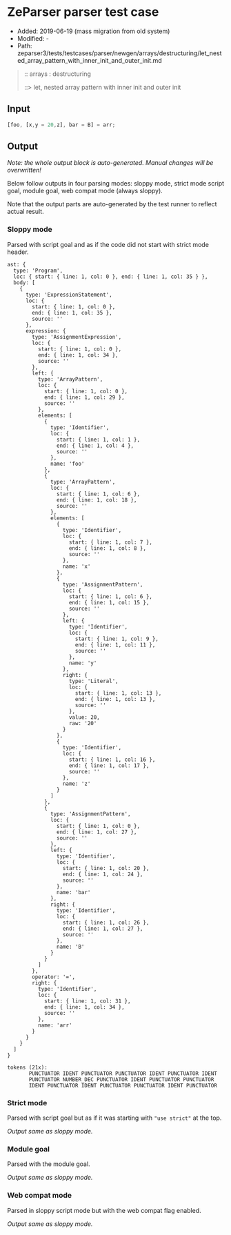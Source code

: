 # ZeParser parser test case

- Added: 2019-06-19 (mass migration from old system)
- Modified: -
- Path: zeparser3/tests/testcases/parser/newgen/arrays/destructuring/let_nested_array_pattern_with_inner_init_and_outer_init.md

> :: arrays : destructuring
>
> ::> let, nested array pattern with inner init and outer init

## Input

`````js
[foo, [x,y = 20,z], bar = B] = arr;
`````

## Output

_Note: the whole output block is auto-generated. Manual changes will be overwritten!_

Below follow outputs in four parsing modes: sloppy mode, strict mode script goal, module goal, web compat mode (always sloppy).

Note that the output parts are auto-generated by the test runner to reflect actual result.

### Sloppy mode

Parsed with script goal and as if the code did not start with strict mode header.

`````
ast: {
  type: 'Program',
  loc: { start: { line: 1, col: 0 }, end: { line: 1, col: 35 } },
  body: [
    {
      type: 'ExpressionStatement',
      loc: {
        start: { line: 1, col: 0 },
        end: { line: 1, col: 35 },
        source: ''
      },
      expression: {
        type: 'AssignmentExpression',
        loc: {
          start: { line: 1, col: 0 },
          end: { line: 1, col: 34 },
          source: ''
        },
        left: {
          type: 'ArrayPattern',
          loc: {
            start: { line: 1, col: 0 },
            end: { line: 1, col: 29 },
            source: ''
          },
          elements: [
            {
              type: 'Identifier',
              loc: {
                start: { line: 1, col: 1 },
                end: { line: 1, col: 4 },
                source: ''
              },
              name: 'foo'
            },
            {
              type: 'ArrayPattern',
              loc: {
                start: { line: 1, col: 6 },
                end: { line: 1, col: 18 },
                source: ''
              },
              elements: [
                {
                  type: 'Identifier',
                  loc: {
                    start: { line: 1, col: 7 },
                    end: { line: 1, col: 8 },
                    source: ''
                  },
                  name: 'x'
                },
                {
                  type: 'AssignmentPattern',
                  loc: {
                    start: { line: 1, col: 6 },
                    end: { line: 1, col: 15 },
                    source: ''
                  },
                  left: {
                    type: 'Identifier',
                    loc: {
                      start: { line: 1, col: 9 },
                      end: { line: 1, col: 11 },
                      source: ''
                    },
                    name: 'y'
                  },
                  right: {
                    type: 'Literal',
                    loc: {
                      start: { line: 1, col: 13 },
                      end: { line: 1, col: 13 },
                      source: ''
                    },
                    value: 20,
                    raw: '20'
                  }
                },
                {
                  type: 'Identifier',
                  loc: {
                    start: { line: 1, col: 16 },
                    end: { line: 1, col: 17 },
                    source: ''
                  },
                  name: 'z'
                }
              ]
            },
            {
              type: 'AssignmentPattern',
              loc: {
                start: { line: 1, col: 0 },
                end: { line: 1, col: 27 },
                source: ''
              },
              left: {
                type: 'Identifier',
                loc: {
                  start: { line: 1, col: 20 },
                  end: { line: 1, col: 24 },
                  source: ''
                },
                name: 'bar'
              },
              right: {
                type: 'Identifier',
                loc: {
                  start: { line: 1, col: 26 },
                  end: { line: 1, col: 27 },
                  source: ''
                },
                name: 'B'
              }
            }
          ]
        },
        operator: '=',
        right: {
          type: 'Identifier',
          loc: {
            start: { line: 1, col: 31 },
            end: { line: 1, col: 34 },
            source: ''
          },
          name: 'arr'
        }
      }
    }
  ]
}

tokens (21x):
       PUNCTUATOR IDENT PUNCTUATOR PUNCTUATOR IDENT PUNCTUATOR IDENT
       PUNCTUATOR NUMBER_DEC PUNCTUATOR IDENT PUNCTUATOR PUNCTUATOR
       IDENT PUNCTUATOR IDENT PUNCTUATOR PUNCTUATOR IDENT PUNCTUATOR
`````

### Strict mode

Parsed with script goal but as if it was starting with `"use strict"` at the top.

_Output same as sloppy mode._

### Module goal

Parsed with the module goal.

_Output same as sloppy mode._

### Web compat mode

Parsed in sloppy script mode but with the web compat flag enabled.

_Output same as sloppy mode._
